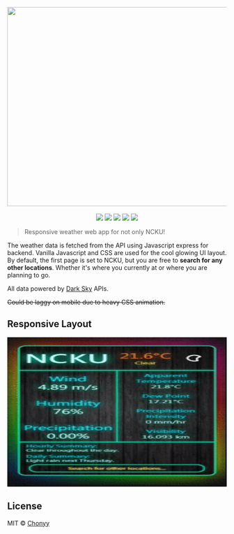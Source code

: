 <p align=center>
    <img src="public/img/1920.gif" width="801" height="456">
</p>

<p align=center>
    <a target="_blank" href="https://travis-ci.com/tcheon8788/NCKU-Weather" title="Build Status"><img src="https://travis-ci.com/tcheon8788/NCKU-Weather.svg?branch=master"></a>
    <a target="_blank" href="http://nodejs.org/download/" title="Node version"><img src="https://img.shields.io/badge/node.js-%3E=_6.0-green.svg"></a>
    <a target="_blank" href="#" title="NPM version"><img src="https://img.shields.io/npm/v/nba-go.svg"></a>
    <a target="_blank" href="https://opensource.org/licenses/MIT" title="License: MIT"><img src="https://img.shields.io/badge/License-MIT-blue.svg"></a>
    <a target="_blank" href="http://makeapullrequest.com" title="PRs Welcome"><img src="https://img.shields.io/badge/PRs-welcome-brightgreen.svg"></a>
</p>

> Responsive weather web app for not only NCKU!

The weather data is fetched from the API using Javascript express for backend.
Vanilla Javascript and CSS are used for the cool glowing UI layout.
By default, the first page is set to NCKU, but you are free to **search for any other locations**. Whether it's where you currently at or where you are planning to go.

All data powered by [Dark Sky](https://darksky.net/dev) APIs.

~~Could be laggy on mobile due to heavy CSS animation.~~

## Responsive Layout

<p align=center>
    <img src="public/img/responsive.gif" width="558" height="342">
</p>

## License

MIT © [Chonyy](https://github.com/Chonyy)

